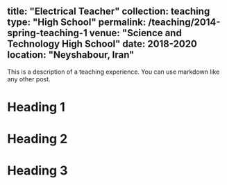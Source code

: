 
title: "Electrical Teacher"
collection: teaching
type: "High School"
permalink: /teaching/2014-spring-teaching-1
venue: "Science and Technology High School"
date: 2018-2020
location: "Neyshabour, Iran"
---

This is a description of a teaching experience. You can use markdown like any other post.

Heading 1
======

Heading 2
======

Heading 3
======
